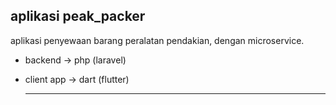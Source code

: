 ## aplikasi peak_packer

aplikasi penyewaan barang peralatan pendakian, dengan microservice. 

- backend -> php (laravel)
- client app -> dart (flutter)

  <hr>
